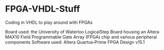 # FPGA-VHDL-Stuff
Coding in VHDL to play around with FPGAs

Board used: the University of Waterloo LogicalStep Board housing an Altera MAX10 Field Programmable Gate Array (FPGA) chip and various peripheral components
Software used: Altera Quartus‐Prime FPGA Design v15.1
